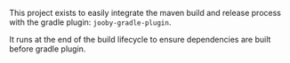 This project exists to easily integrate the maven build and release process with the gradle plugin: `jooby-gradle-plugin`.

It runs at the end of the build lifecycle to ensure dependencies are built before gradle plugin.
